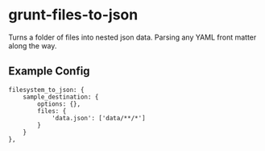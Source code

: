 # grunt-files-to-json

Turns a folder of files into nested json data. Parsing any YAML front matter along the way.

## Example Config

```
filesystem_to_json: {
    sample_destination: {
        options: {},
        files: {
            'data.json': ['data/**/*']
        }
    }
},
```